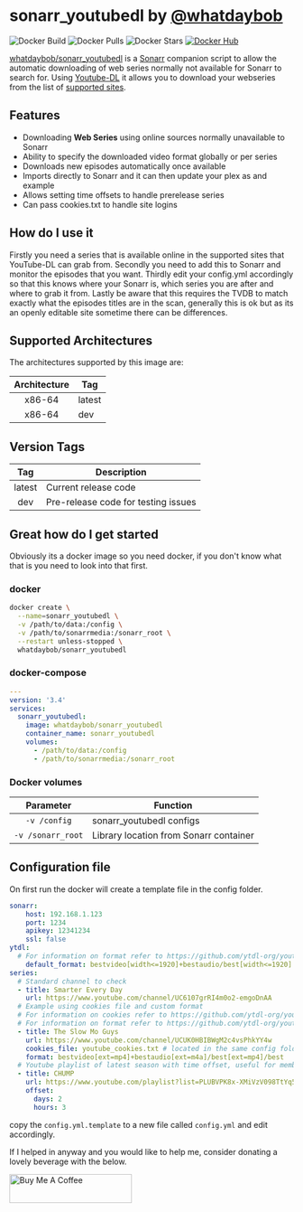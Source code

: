 # sonarr_youtubedl by [@whatdaybob](https://github.com/whatdaybob)

![Docker Build](https://img.shields.io/docker/cloud/automated/whatdaybob/sonarr_youtubedl?style=flat-square)
![Docker Pulls](https://img.shields.io/docker/pulls/whatdaybob/sonarr_youtubedl?style=flat-square)
![Docker Stars](https://img.shields.io/docker/stars/whatdaybob/sonarr_youtubedl?style=flat-square)
[![Docker Hub](https://img.shields.io/badge/Open%20On-DockerHub-blue)](https://hub.docker.com/r/whatdaybob/sonarr_youtubedl)

[whatdaybob/sonarr_youtubedl](https://github.com/whatdaybob/Custom_Docker_Images/tree/master/sonarr_youtubedl) is a [Sonarr](https://sonarr.tv/) companion script to allow the automatic downloading of web series normally not available for Sonarr to search for. Using [Youtube-DL](https://ytdl-org.github.io/youtube-dl/index.html) it allows you to download your webseries from the list of [supported sites](https://ytdl-org.github.io/youtube-dl/supportedsites.html).

## Features

* Downloading **Web Series** using online sources normally unavailable to Sonarr
* Ability to specify the downloaded video format globally or per series
* Downloads new episodes automatically once available
* Imports directly to Sonarr and it can then update your plex as and example
* Allows setting time offsets to handle prerelease series
* Can pass cookies.txt to handle site logins
<!-- * Embeds relevant metadata into each trailer -->

## How do I use it

Firstly you need a series that is available online in the supported sites that YouTube-DL can grab from.
Secondly you need to add this to Sonarr and monitor the episodes that you want.
Thirdly edit your config.yml accordingly so that this knows where your Sonarr is, which series you are after and where to grab it from.
Lastly be aware that this requires the TVDB to match exactly what the episodes titles are in the scan, generally this is ok but as its an openly editable site sometime there can be differences.

## Supported Architectures

The architectures supported by this image are:

| Architecture | Tag |
| :----: | --- |
| x86-64 | latest |
| x86-64 | dev |

## Version Tags

| Tag | Description |
| :----: | --- |
| latest | Current release code |
| dev | Pre-release code for testing issues |

## Great how do I get started

Obviously its a docker image so you need docker, if you don't know what that is you need to look into that first.

### docker

```bash
docker create \
  --name=sonarr_youtubedl \
  -v /path/to/data:/config \
  -v /path/to/sonarrmedia:/sonarr_root \
  --restart unless-stopped \
  whatdaybob/sonarr_youtubedl
```

### docker-compose

```yaml
---
version: '3.4'
services:
  sonarr_youtubedl:
    image: whatdaybob/sonarr_youtubedl
    container_name: sonarr_youtubedl
    volumes:
      - /path/to/data:/config
      - /path/to/sonarrmedia:/sonarr_root
```

### Docker volumes

| Parameter | Function |
| :----: | --- |
| `-v /config` | sonarr_youtubedl configs |
| `-v /sonarr_root` | Library location from Sonarr container |

## Configuration file

On first run the docker will create a template file in the config folder.

```yaml
sonarr:
    host: 192.168.1.123
    port: 1234
    apikey: 12341234
    ssl: false
ytdl:
  # For information on format refer to https://github.com/ytdl-org/youtube-dl#format-selection
    default_format: bestvideo[width<=1920]+bestaudio/best[width<=1920]
series:
  # Standard channel to check
  - title: Smarter Every Day
    url: https://www.youtube.com/channel/UC6107grRI4m0o2-emgoDnAA
  # Example using cookies file and custom format
  # For information on cookies refer to https://github.com/ytdl-org/youtube-dl#how-do-i-pass-cookies-to-youtube-dl
  # For information on format refer to https://github.com/ytdl-org/youtube-dl#format-selection
  - title: The Slow Mo Guys
    url: https://www.youtube.com/channel/UCUK0HBIBWgM2c4vsPhkYY4w
    cookies_file: youtube_cookies.txt # located in the same config folder
    format: bestvideo[ext=mp4]+bestaudio[ext=m4a]/best[ext=mp4]/best
  # Youtube playlist of latest season with time offset, useful for member videos having early release
  - title: CHUMP
    url: https://www.youtube.com/playlist?list=PLUBVPK8x-XMiVzV098TtYq55awkA2XmXm
    offset:
      days: 2
      hours: 3
```

copy the `config.yml.template` to a new file called `config.yml` and edit accordingly.

If I helped in anyway and you would like to help me, consider donating a lovely beverage with the below.

<!-- markdownlint-disable MD033 -->
<a href="https://www.buymeacoffee.com/whatdaybob" target="_blank"><img src="https://cdn.buymeacoffee.com/buttons/lato-black.png" alt="Buy Me A Coffee" style="height: 51px !important;width: 217px !important;" ></a>
<!-- markdownlint-enable MD033 -->